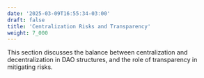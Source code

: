 ```yaml
---
date: '2025-03-09T16:55:34-03:00'
draft: false
title: 'Centralization Risks and Transparency'
weight: 7_000
---
```


This section discusses the balance between centralization and decentralization in DAO structures, and the role of transparency in mitigating risks.